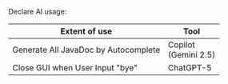 Declare AI usage:

| Extent of use                        | Tool                     |  
|--------------------------------------|--------------------------|
| Generate All JavaDoc by Autocomplete | Copilot<br/>(Gemini 2.5) |
| Close GUI when User Input "bye"      | ChatGPT-5                |